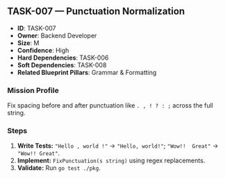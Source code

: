 ## TASK-007 — Punctuation Normalization

- **ID**: TASK-007  
- **Owner**: Backend Developer  
- **Size**: M  
- **Confidence**: High  
- **Hard Dependencies**: TASK-006  
- **Soft Dependencies**: TASK-008  
- **Related Blueprint Pillars**: Grammar & Formatting

### Mission Profile
Fix spacing before and after punctuation like `. , ! ? : ;` across the full string.

### Steps
1. **Write Tests:** `"Hello , world !"` → `"Hello, world!"`; `"Wow!!  Great"` → `"Wow!! Great"`.  
2. **Implement:** `FixPunctuation(s string)` using regex replacements.  
3. **Validate:** Run `go test ./pkg`.
